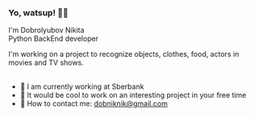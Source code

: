 ### Yo, watsup! 👋🏻

<!--
**do8rolyuboff/do8rolyuboff** is a ✨ _special_ ✨ repository because its `README.md` (this file) appears on your GitHub profile.

Here are some ideas to get you started:

- 🔭 I’m currently working on ...
- 🌱 I’m currently learning ...
- 👯 I’m looking to collaborate on ...
- 🤔 I’m looking for help with ...
- 💬 Ask me about ...
- 📫 How to reach me: ...
- 😄 Pronouns: ...
- ⚡ Fun fact: ...
-->

I'm Dobrolyubov Nikita<br/>
Python BackEnd developer<br/>

I'm working on a project to recognize objects, clothes, food, actors in movies and TV shows. <br/> <br/>

- 🔭 I am currently working at Sberbank<br/>
- 👯 It would be cool to work on an interesting project in your free time<br/>
- 💬 How to contact me: dobniknik@gmail.com<br/>
